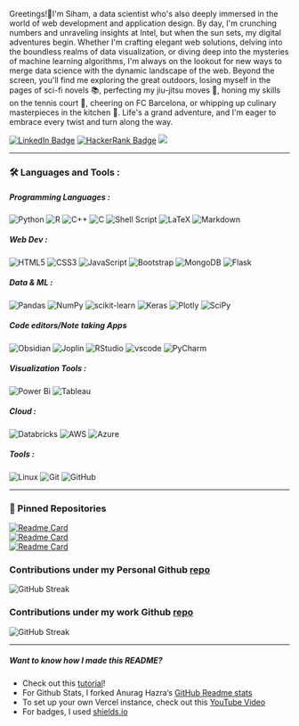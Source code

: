 Greetings!🌟I'm Siham, a data scientist who's also deeply immersed in the world of web development and application design. By day, I'm crunching numbers and unraveling insights at Intel, but when the sun sets, my digital adventures begin. Whether I'm crafting elegant web solutions, delving into the boundless realms of data visualization, or diving deep into the mysteries of machine learning algorithms, I'm always on the lookout for new ways to merge data science with the dynamic landscape of the web. Beyond the screen, you'll find me exploring the great outdoors, losing myself in the pages of sci-fi novels 📚, perfecting my jiu-jitsu moves 🥋, honing my skills on the tennis court 🎾, cheering on FC Barcelona, or whipping up culinary masterpieces in the kitchen 🍳. Life's a grand adventure, and I'm eager to embrace every twist and turn along the way. 
<br>

[![LinkedIn Badge](https://img.shields.io/badge/LinkedIn-Profile-informational?style=flat&logo=linkedin&logoColor=white&color=0D76A8)](https://www.linkedin.com/in/siham-elmali/)
[![HackerRank Badge](https://img.shields.io/badge/HackerRank-Profile-informational?style=flat&logo=hackerrank&logoColor=white&color=brightgreen)](https://www.hackerrank.com/siham_elmali)
<img src="https://komarev.com/ghpvc/?username=shadowfax42&style=plastic&color=blue"/>

---

### :hammer_and_wrench: Languages and Tools :

##### Programming Languages : 
![Python](https://img.shields.io/badge/python-3670A0?style=for-the-badge&logo=python&logoColor=ffdd54)
![R](https://img.shields.io/badge/r-%23276DC3.svg?style=for-the-badge&logo=r&logoColor=white)
![C++](https://img.shields.io/badge/c++-%2300599C.svg?style=for-the-badge&logo=c%2B%2B&logoColor=white)
![C](https://img.shields.io/badge/c-%2300599C.svg?style=for-the-badge&logo=c&logoColor=white)
![Shell Script](https://img.shields.io/badge/shell_script-%23121011.svg?style=for-the-badge&logo=gnu-bash&logoColor=white)
![LaTeX](https://img.shields.io/badge/latex-%23008080.svg?style=for-the-badge&logo=latex&logoColor=white)
![Markdown](https://img.shields.io/badge/markdown-%23000000.svg?style=for-the-badge&logo=markdown&logoColor=white)

##### Web Dev : 
![HTML5](https://img.shields.io/badge/html5-%23E34F26.svg?style=for-the-badge&logo=html5&logoColor=white)
![CSS3](https://img.shields.io/badge/css3-%231572B6.svg?style=for-the-badge&logo=css3&logoColor=white)
![JavaScript](https://img.shields.io/badge/javascript-%23323330.svg?style=for-the-badge&logo=javascript&logoColor=%23F7DF1E)
![Bootstrap](https://img.shields.io/badge/bootstrap-%238511FA.svg?style=for-the-badge&logo=bootstrap&logoColor=white)
![MongoDB](https://img.shields.io/badge/MongoDB-%234ea94b.svg?style=for-the-badge&logo=mongodb&logoColor=white)
![Flask](https://img.shields.io/badge/flask-%23000.svg?style=for-the-badge&logo=flask&logoColor=white)


##### Data & ML : 
![Pandas](https://img.shields.io/badge/pandas-%23150458.svg?style=for-the-badge&logo=pandas&logoColor=white)
![NumPy](https://img.shields.io/badge/numpy-%23013243.svg?style=for-the-badge&logo=numpy&logoColor=white)
![scikit-learn](https://img.shields.io/badge/scikit--learn-%23F7931E.svg?style=for-the-badge&logo=scikit-learn&logoColor=white)
![Keras](https://img.shields.io/badge/Keras-%23D00000.svg?style=for-the-badge&logo=Keras&logoColor=white)
![Plotly](https://img.shields.io/badge/Plotly-%233F4F75.svg?style=for-the-badge&logo=plotly&logoColor=white)
![SciPy](https://img.shields.io/badge/SciPy-%230C55A5.svg?style=for-the-badge&logo=scipy&logoColor=%white)


##### Code editors/Note taking Apps
![Obsidian](https://img.shields.io/badge/Obsidian-%23483699.svg?style=for-the-badge&logo=obsidian&logoColor=white)
![Joplin](https://img.shields.io/badge/Joplin-1071D3?style=for-the-badge&logo=joplin&logoColor=white)
![RStudio](https://img.shields.io/badge/RStudio-4285F4?style=for-the-badge&logo=rstudio&logoColor=white)
![vscode](https://img.shields.io/badge/Visual_Studio_Code-0078D4?style=for-the-badge&logo=visual%20studio%20code&logoColor=white)
![PyCharm](https://img.shields.io/badge/pycharm-143?style=for-the-badge&logo=pycharm&logoColor=black&color=black&labelColor=green)


##### Visualization Tools : 
![Power Bi](https://img.shields.io/badge/power_bi-F2C811?style=for-the-badge&logo=powerbi&logoColor=black)
![Tableau](https://img.shields.io/badge/Tableau-E97627?style=for-the-badge&logo=tableau&logoColor=black)


##### Cloud : 
![Databricks](https://img.shields.io/badge/Databricks-FF3621?style=for-the-badge&logo=Databricks&logoColor=white)
![AWS](https://img.shields.io/badge/Amazon_AWS-FF9900?style=for-the-badge&logo=amazonaws&logoColor=white)
![Azure](https://img.shields.io/badge/Microsoft_Azure-0089D6?style=for-the-badge&logo=microsoft-azure&logoColor=white)


##### Tools : 
![Linux](https://img.shields.io/badge/Linux-FCC624?style=for-the-badge&logo=linux&logoColor=black)
![Git](https://img.shields.io/badge/git-%23F05033.svg?style=for-the-badge&logo=git&logoColor=white)
![GitHub](https://img.shields.io/badge/github-%23121011.svg?style=for-the-badge&logo=github&logoColor=white)


---

### 📌 Pinned Repositories

[![Readme Card](https://github-readme-stats.vercel.app/api/pin/?username=gatechdvateam&repo=energy_hub&theme=github_dark&hide_border=true)](https://github.com/gatechdvateam/energy_hub)
<br>
[![Readme Card](https://github-readme-stats.vercel.app/api/pin/?username=shadowfax42&repo=mushroom-edibility-prediction&theme=github_dark&hide_border=true)](https://github.com/shadowfax42/mushroom-edibility-prediction)
<br>
[![Readme Card](https://github-readme-stats.vercel.app/api/pin/?username=shadowfax42&repo=image-compression-using-kmeans&theme=github_dark&hide_border=true)](https://github.com/shadowfax42/image-compression-using-kmeans)
<br>

### Contributions under my Personal Github [repo](https://github.com/shadowfax42)
![GitHub Streak](http://github-readme-streak-stats.herokuapp.com?user=shadowfax42&theme=github_dark&hide_border=true)

### Contributions under my work Github [repo](https://github.com/selmali11)
![GitHub Streak](http://github-readme-streak-stats.herokuapp.com?user=selmali11&theme=github_dark&hide_border=true)


---
##### Want to know how I made this README?

- Check out this [tutorial](https://braydoncoyer.dev/blog/creating-a-killer-github-profile-readme-part-1/)!
- For Github Stats, I forked Anurag Hazra‘s [GitHub Readme stats](https://github.com/anuraghazra/github-readme-stats)
- To set up your own Vercel instance, check out this [YouTube Video](https://www.youtube.com/watch?v=n6d4KHSKqGk&t=107s)
- For badges, I used [shields.io](https://shields.io/)

